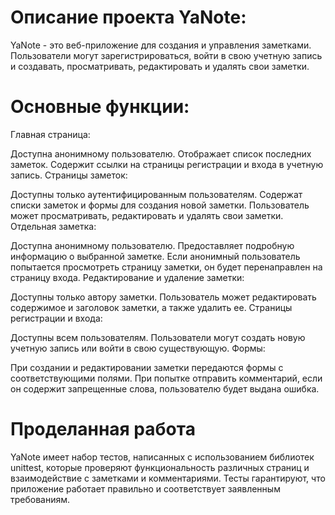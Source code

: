 # Описание проекта YaNote:
YaNote - это веб-приложение для создания и управления заметками. Пользователи могут зарегистрироваться, войти в свою учетную запись и создавать, просматривать, редактировать и удалять свои заметки.

# Основные функции:

Главная страница:

Доступна анонимному пользователю.
Отображает список последних заметок.
Содержит ссылки на страницы регистрации и входа в учетную запись.
Страницы заметок:

Доступны только аутентифицированным пользователям.
Содержат списки заметок и формы для создания новой заметки.
Пользователь может просматривать, редактировать и удалять свои заметки.
Отдельная заметка:

Доступна анонимному пользователю.
Предоставляет подробную информацию о выбранной заметке.
Если анонимный пользователь попытается просмотреть страницу заметки, он будет перенаправлен на страницу входа.
Редактирование и удаление заметки:

Доступны только автору заметки.
Пользователь может редактировать содержимое и заголовок заметки, а также удалить ее.
Страницы регистрации и входа:

Доступны всем пользователям.
Пользователи могут создать новую учетную запись или войти в свою существующую.
Формы:

При создании и редактировании заметки передаются формы с соответствующими полями.
При попытке отправить комментарий, если он содержит запрещенные слова, пользователю будет выдана ошибка.

# Проделанная работа
YaNote имеет набор тестов, написанных с использованием библиотек unittest, которые проверяют функциональность различных страниц и взаимодействие с заметками и комментариями. Тесты гарантируют, что приложение работает правильно и соответствует заявленным требованиям.
